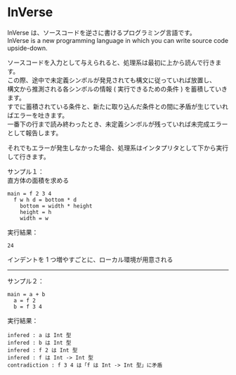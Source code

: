 # InVerse

InVerse は、ソースコードを逆さに書けるプログラミング言語です。  
InVerse is a new programming language in which you can write source code upside-down.

ソースコードを入力として与えられると、処理系は最初に上から読んで行きます。  
この際、途中で未定義シンボルが発見されても構文に従っていれば放置し、  
構文から推測される各シンボルの情報 ( 実行できるための条件 ) を蓄積していきます。  
すでに蓄積されている条件と、新たに取り込んだ条件との間に矛盾が生じていればエラーを吐きます。  
一番下の行まで読み終わったとき、未定義シンボルが残っていれば未完成エラーとして報告します。

それでもエラーが発生しなかった場合、処理系はインタプリタとして下から実行して行きます。

サンプル１：  
直方体の面積を求める

```
main = f 2 3 4
  f w h d = bottom * d
    bottom = width * height
    height = h
    width = w
```

実行結果：

```
24
```

インデントを 1 つ増やすごとに、ローカル環境が用意される

----

サンプル２：

```
main = a + b
  a = f 2
  b = f 3 4
```

実行結果：

```
infered : a は Int 型
infered : b は Int 型
infered : f 2 は Int 型
infered : f は Int -> Int 型
contradiction : f 3 4 は「f は Int -> Int 型」に矛盾
```
